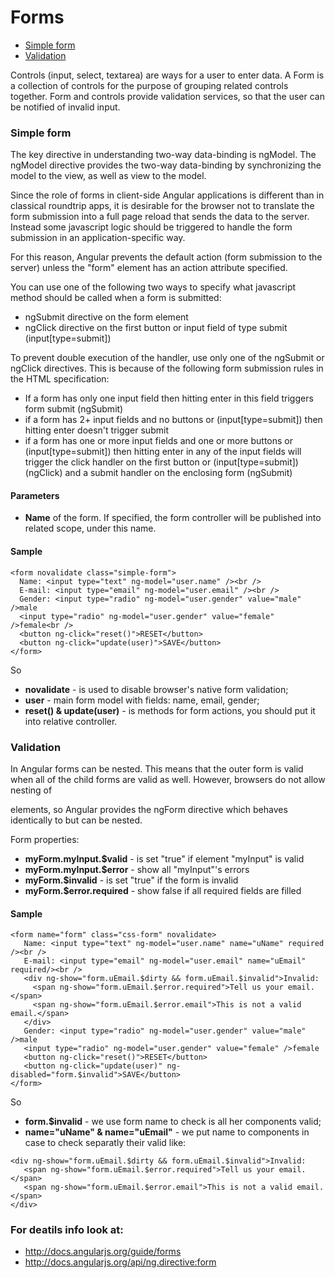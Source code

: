 # Forms

* <a href='#simple'>Simple form</a>
* <a href='#validation'>Validation</a>

Controls (input, select, textarea) are ways for a user to enter data. A Form is a collection of controls for the purpose of grouping related controls together.
Form and controls provide validation services, so that the user can be notified of invalid input. 

### <a name='#simple'>Simple form</a>

The key directive in understanding two-way data-binding is ngModel. The ngModel directive provides the two-way data-binding by synchronizing the model to the view, as well as view to the model. 

Since the role of forms in client-side Angular applications is different than in classical roundtrip apps, it is desirable for the browser not to translate the form submission into a full page reload that sends the data to the server. Instead some javascript logic should be triggered to handle the form submission in an application-specific way.

For this reason, Angular prevents the default action (form submission to the server) unless the "form" element has an action attribute specified.

You can use one of the following two ways to specify what javascript method should be called when a form is submitted:

* ngSubmit directive on the form element
* ngClick directive on the first button or input field of type submit (input[type=submit])

To prevent double execution of the handler, use only one of the ngSubmit or ngClick directives. This is because of the following form submission rules in the HTML specification:

* If a form has only one input field then hitting enter in this field triggers form submit (ngSubmit)
* if a form has 2+ input fields and no buttons or (input[type=submit]) then hitting enter doesn't trigger submit
* if a form has one or more input fields and one or more buttons or (input[type=submit]) then hitting enter in any of the input fields will trigger the click handler on the first button or (input[type=submit]) (ngClick) and a submit handler on the enclosing form (ngSubmit)

#### Parameters
* <b>Name</b> of the form. If specified, the form controller will be published into related scope, under this name.

#### Sample

    <form novalidate class="simple-form">
      Name: <input type="text" ng-model="user.name" /><br />
      E-mail: <input type="email" ng-model="user.email" /><br />
      Gender: <input type="radio" ng-model="user.gender" value="male" />male
      <input type="radio" ng-model="user.gender" value="female" />female<br />
      <button ng-click="reset()">RESET</button>
      <button ng-click="update(user)">SAVE</button>
    </form>

So

* <b>novalidate</b> - is used to disable browser's native form validation;
* <b>user</b> - main form model with fields: name, email, gender;
* <b>reset() & update(user)</b> - is methods for form actions, you should put it into relative controller.


### <a name='#validation'>Validation</a>

In Angular forms can be nested. This means that the outer form is valid when all of the child forms are valid as well. However, browsers do not allow nesting of <form> elements, so Angular provides the ngForm directive which behaves identically to <form> but can be nested. 

Form properties:
* <b>myForm.myInput.$valid</b> - is set "true" if element "myInput" is valid
* <b>myForm.myInput.$error</b> - show all "myInput"'s errors
* <b>myForm.$invalid</b> - is set "true" if the form is invalid
* <b>myForm.$error.required</b> - show false if all required fields are filled

#### Sample

    <form name="form" class="css-form" novalidate>
       Name: <input type="text" ng-model="user.name" name="uName" required /><br />
       E-mail: <input type="email" ng-model="user.email" name="uEmail" required/><br />
       <div ng-show="form.uEmail.$dirty && form.uEmail.$invalid">Invalid:
         <span ng-show="form.uEmail.$error.required">Tell us your email.</span>
         <span ng-show="form.uEmail.$error.email">This is not a valid email.</span>
       </div>
       Gender: <input type="radio" ng-model="user.gender" value="male" />male
       <input type="radio" ng-model="user.gender" value="female" />female
       <button ng-click="reset()">RESET</button>
       <button ng-click="update(user)" ng-disabled="form.$invalid">SAVE</button>
    </form>

So

* <b>form.$invalid</b> - we use form name to check is all her components valid;
* <b>name="uName" & name="uEmail"</b> - we put name to components in case to check separatly their valid like: 
```
<div ng-show="form.uEmail.$dirty && form.uEmail.$invalid">Invalid:
   <span ng-show="form.uEmail.$error.required">Tell us your email.</span>
   <span ng-show="form.uEmail.$error.email">This is not a valid email.</span>
</div>
```
### For deatils info look at:

* http://docs.angularjs.org/guide/forms
* http://docs.angularjs.org/api/ng.directive:form



